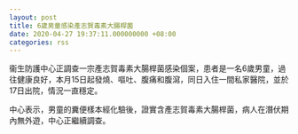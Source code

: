 ```yaml
---
layout: post
title: 6歲男童感染產志賀毒素大腸桿菌
date: 2020-04-27 19:37:11.000000000 +08:00
categories: rss
---
```


衞生防護中心正調查一宗產志賀毒素大腸桿菌感染個案，患者是一名6歲男童，過往健康良好，本月15日起發燒、嘔吐、腹痛和腹瀉，同日入住一間私家醫院，並於17日出院，情況一直穩定。

中心表示，男童的糞便樣本經化驗後，證實含產志賀毒素大腸桿菌，病人在潛伏期內無外遊，中心正繼續調查。
